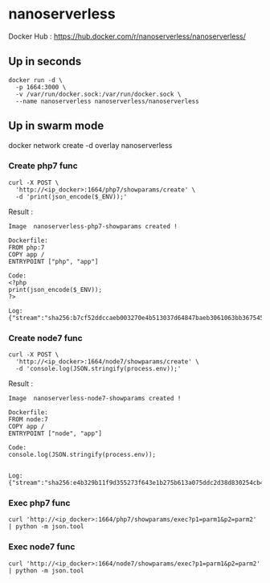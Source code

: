 # nanoserverless
Docker Hub : https://hub.docker.com/r/nanoserverless/nanoserverless/

## Up in seconds
```
docker run -d \
  -p 1664:3000 \
  -v /var/run/docker.sock:/var/run/docker.sock \
  --name nanoserverless nanoserverless/nanoserverless
```

## Up in swarm mode
docker network create -d overlay nanoserverless


### Create php7 func
```
curl -X POST \
  'http://<ip_docker>:1664/php7/showparams/create' \
  -d 'print(json_encode($_ENV));'
```
Result :
```
Image  nanoserverless-php7-showparams created !

Dockerfile:
FROM php:7
COPY app /
ENTRYPOINT ["php", "app"]

Code:
<?php
print(json_encode($_ENV));
?>

Log:
{"stream":"sha256:b7cf52ddccaeb003270e4b513037d64847baeb3061063bb367545945a2d99ecf\n"}
```

### Create node7 func
```
curl -X POST \
  'http://<ip_docker>:1664/node7/showparams/create' \
  -d 'console.log(JSON.stringify(process.env));'
```
Result :
```
Image  nanoserverless-node7-showparams created !

Dockerfile:
FROM node:7
COPY app /
ENTRYPOINT ["node", "app"]

Code:
console.log(JSON.stringify(process.env));


Log:
{"stream":"sha256:e4b329b11f9d355273f643e1b275b613a075ddc2d38d830254cb48f6a861404c\n"}
```

### Exec php7 func
```
curl 'http://<ip_docker>:1664/php7/showparams/exec?p1=parm1&p2=parm2' | python -m json.tool
```

### Exec node7 func
```
curl 'http://<ip_docker>:1664/node7/showparams/exec?p1=parm1&p2=parm2' | python -m json.tool
```
